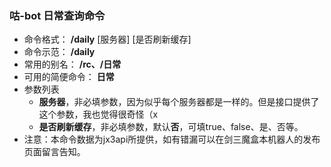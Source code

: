### 咕-bot 日常查询命令
- 命令格式： **/daily** [服务器] [是否刷新缓存]
- 命令示范： **/daily**
- 常用的别名： **/rc、/日常**
- 可用的简便命令： **日常**
- 参数列表
    - **服务器**，非必填参数，因为似乎每个服务器都是一样的。但是接口提供了这个参数，我也觉得很奇怪（x
    - **是否刷新缓存**，非必填参数，默认**否**，可填true、false、是、否等。
- 注意：本命令数据为jx3api所提供，如有错漏可以在剑三魔盒本机器人的发布页面留言告知。